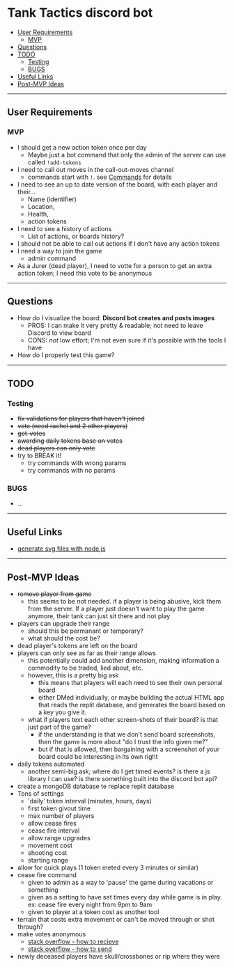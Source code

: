 # Tank Tactics discord bot <!-- omit in toc -->
- [User Requirements](#user-requirements)
  - [MVP](#mvp)
- [Questions](#questions)
- [TODO](#todo)
  - [Testing](#testing)
  - [BUGS](#bugs)
- [Useful Links](#useful-links)
- [Post-MVP Ideas](#post-mvp-ideas)

---

## User Requirements
### MVP
- I should get a new action token once per day
  - Maybe just a bot command that only the admin of the server can use called `!add-tokens`
- I need to call out moves in the call-out-moves channel
  - commands start with `!`. see [Commands](#commands) for details
- I need to see an up to date version of the board, with each player and their...
  - Name (identifier)
  - Location,
  - Health,
  - action tokens
- I need to see a history of actions
  - List of actions, or boards history?
- I should not be able to call out actions if I don't have any action tokens
- I need a way to join the game
  - admin command
- As a Jurer (dead player), I need to votte for a person to get an extra action token; I need this vote to be anonymous

---

## Questions
- How do I visualize the board: **Discord bot creates and posts images**
  - PROS: I can make it very pretty & readable; not need to leave Discord to view board
  - CONS: *not* low effort; I'm not even sure if it's possible with the tools I have
- How do I properly test this game?

---

## TODO
### Testing
- ~~fix validations for players that haven't joined~~
- ~~vote (need rachel and 2 other players)~~
- ~~get-votes~~
- ~~awarding daily tokens base on votes~~
- ~~dead players can only vote~~
- try to BREAK it!
  - try commands with wrong params
  - try commands with no params
### BUGS
- ...

---

## Useful Links
- [generate svg files with node.js](https://medium.com/@92sharmasaurabh/generate-svg-files-using-nodejs-d3-647d5b4f56eb)

---

## Post-MVP Ideas
- ~~remove player from game~~
  - this seems to be not needed. if a player is being abusive, kick them from the server. If a player just doesn't want to play the game anymore, their tank can just sit there and not play
- players can upgrade their range
  - should this be permanant or temporary?
  - what should the cost be?
- dead player's tokens are left on the board
- players can only see as far as their range allows
  - this potentially could add another dimension, making information a commodity to be traded, lied about, etc.
  - however, this is a pretty big ask
    - this means that players will each need to see their own personal board
    - either DMed individually, or maybe building the actual HTML app that reads the replit database, and generates the board based on a key you give it.
  - what if players text each other screen-shots of their board? is that just part of the game?
    - if the understanding is that we don't send board screenshots, then the game is more about "do I trust the info given me?"
    - but if that is allowed, then bargaining with a screenshot of your board could be interesting in its own right
- daily tokens automated
  - another semi-big ask; where do I get timed events? is there a js library I can use? is there something built into the discord bot api?
- create a mongoDB database te replace replit database
- Tons of settings
  - 'daily' token interval (minutes, hours, days)
  - first token givout time
  - max number of players
  - allow cease fires
  - cease fire interval
  - allow range upgrades
  - movement cost
  - shooting cost
  - starting range
- allow for quick plays (1 token meted every 3 minutes or similar)
- cease fire command
  - given to admin as a way to 'pause' the game during vacations or something
  - given as a setting to have set times every day while game is in play. ex: cease fire every night from 9pm to 9am
  - given to player at a token cost as another tool
- terrain that costs extra movement or can't be moved through or shot through?
- make votes anonymous
  - [stack overflow - how to recieve](https://stackoverflow.com/questions/48729041/checking-if-a-message-is-a-dm-discord-js-and-discord-js-commando/51390434)
  - [stack overflow - how to send](https://stackoverflow.com/questions/41745070/sending-private-messages-to-user)
- newly deceased players have skull/crossbones or rip where they were


